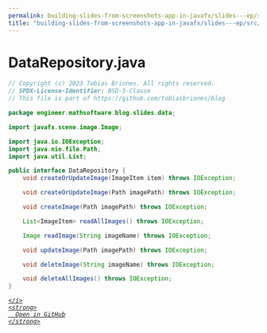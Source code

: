 ```yaml
---
permalink: building-slides-from-screenshots-app-in-javafx/slides---ep/src/main/java/engineer/mathsoftware/blog/slides/data/DataRepository.java.html
title: "building-slides-from-screenshots-app-in-javafx/slides---ep/src/main/java/engineer/mathsoftware/blog/slides/data/DataRepository.java"
---
```


# DataRepository.java
```java
// Copyright (c) 2023 Tobias Briones. All rights reserved.
// SPDX-License-Identifier: BSD-3-Clause
// This file is part of https://github.com/tobiasbriones/blog

package engineer.mathsoftware.blog.slides.data;

import javafx.scene.image.Image;

import java.io.IOException;
import java.nio.file.Path;
import java.util.List;

public interface DataRepository {
    void createOrUpdateImage(ImageItem item) throws IOException;

    void createOrUpdateImage(Path imagePath) throws IOException;

    void createImage(Path imagePath) throws IOException;

    List<ImageItem> readAllImages() throws IOException;

    Image readImage(String imageName) throws IOException;

    void updateImage(Path imagePath) throws IOException;

    void deleteImage(String imageName) throws IOException;

    void deleteAllImages() throws IOException;
}

```
<div class="social open-gh-btn my-4">
  <a class="btn btn-github" href="https://github.com/tobiasbriones/blog/tree/main/swe/dev/java/javafx/drawing/productivity/building-slides-from-screenshots-app-in-javafx/slides---ep/src/main/java/engineer/mathsoftware/blog/slides/data/DataRepository.java" target="_blank">
    <i class="fab fa-github">
      
    </i>
    <strong>
      Open in GitHub
    </strong>
  </a>
</div>